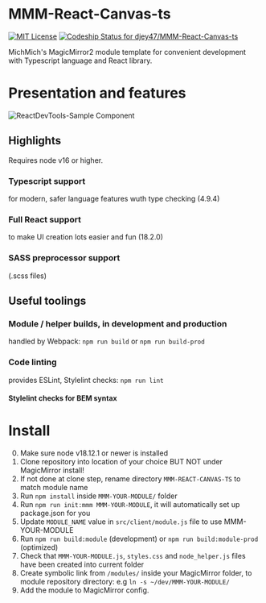 # MMM-React-Canvas-ts
[ ![MIT License](https://img.shields.io/badge/license-MIT-blue.svg)](http://choosealicense.com/licenses/mit)
[![Codeship Status for djey47/MMM-React-Canvas-ts](https://app.codeship.com/projects/0a18b0a8-549a-4dc0-90ba-8c4a4da16876/status?branch=master)](https://app.codeship.com/projects/462045)

MichMich's MagicMirror2 module template for convenient development with Typescript language and React library.

# Presentation and features

![ReactDevTools-Sample Component](https://github.com/djey47/MMM-React-Canvas-ts/raw/master/docs/ReactDevTools-Sample%20Component.png)

## Highlights

Requires node v16 or higher.

### Typescript support
for modern, safer language features wuth type checking (4.9.4)

### Full React support
to make UI creation lots easier and fun (18.2.0)

### SASS preprocessor support
(.scss files)

## Useful toolings

### Module / helper builds, in development and production
handled by Webpack: `npm run build` or `npm run build-prod`

### Code linting
provides ESLint, Stylelint checks: `npm run lint`

#### Stylelint checks for BEM syntax

# Install

0. Make sure node v18.12.1 or newer is installed
1. Clone repository into location of your choice BUT NOT under MagicMirror install!
2. If not done at clone step, rename directory `MMM-REACT-CANVAS-TS` to match module name
3. Run `npm install` inside `MMM-YOUR-MODULE/` folder
4. Run `npm run init:mmm MMM-YOUR-MODULE`, it will automatically set up package.json for you
5. Update `MODULE_NAME` value in `src/client/module.js` file to use MMM-YOUR-MODULE
6. Run `npm run build:module` (development) or `npm run build:module-prod` (optimized)
7. Check that `MMM-YOUR-MODULE.js`, `styles.css` and `node_helper.js` files have been created into current folder
8. Create symbolic link from `/modules/` inside your MagicMirror folder, to module repository directory: e.g `ln -s ~/dev/MMM-YOUR-MODULE/`
9. Add the module to MagicMirror config.
